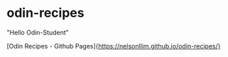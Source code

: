 # odin-recipes

"Hello Odin-Student"

[Odin Recipes - Github Pages]{https://nelsonllim.github.io/odin-recipes/}